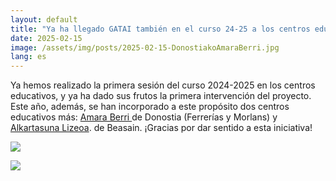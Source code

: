 ```yaml
---
layout: default
title: "Ya ha llegado GATAI también en el curso 24-25 a los centros educativos "
date: 2025-02-15
image: /assets/img/posts/2025-02-15-DonostiakoAmaraBerri.jpg
lang: es
---
```



Ya hemos realizado la primera sesión del curso 2024-2025 en los centros educativos, y ya ha dado sus frutos la primera intervención del proyecto. Este año, además, se han incorporado a este propósito dos centros educativos más: <a href="https://amaraberri.eus/" target="_blank"> Amara Berri </a> de Donostia (Ferrerías y Morlans) y <a href="https://alkartasunahlhi.hezkuntza.net/eu/presentacion" target="_blank"> Alkartasuna Lizeoa</a>.
de Beasain. ¡Gracias por dar sentido a esta iniciativa!

<a href="https://amaraberri.eus/" target="_blank"><img src="http://www.gatai.eus/assets/img/posts/2025-02-15-DonostiakoAmaraBerri.jpg"></a>

<a href="https://alkartasunahlhi.hezkuntza.net/eu/presentacion" target="_blank"><img src="http://www.gatai.eus/assets/img/posts/2025-02-15-BeasaingoAlkartasunaLizeoa.jpg"></a>
